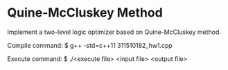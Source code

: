 # Quine-McCluskey Method
Implement a two-level logic optimizer based on Quine-McCluskey method.

Compile command: $ g++ -std=c++11 311510182_hw1.cpp

Execute command: $ ./\<execute file\> \<input file\> \<output file\>
